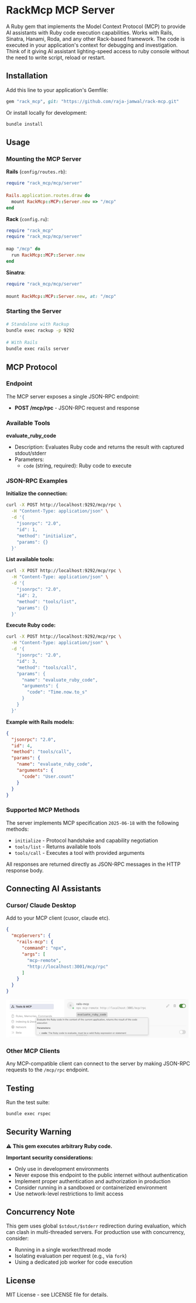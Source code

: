 # RackMcp MCP Server

A Ruby gem that implements the Model Context Protocol (MCP) to provide AI assistants with Ruby code execution capabilities. Works with Rails, Sinatra, Hanami, Roda, and any other Rack-based framework. The code is executed in your application's context for debugging and investigation. Think of it giving AI assistant lighting-speed access to ruby console without the need to write script, reload or restart.

## Installation

Add this line to your application's Gemfile:

```ruby
gem "rack_mcp", git: "https://github.com/raja-jamwal/rack-mcp.git"
```

Or install locally for development:

```bash
bundle install
```

## Usage

### Mounting the MCP Server

**Rails** (`config/routes.rb`):
```ruby
require "rack_mcp/mcp/server"

Rails.application.routes.draw do
  mount RackMcp::MCP::Server.new => "/mcp"
end
```

**Rack** (`config.ru`):
```ruby
require "rack_mcp"
require "rack_mcp/mcp/server"

map "/mcp" do
  run RackMcp::MCP::Server.new
end
```

**Sinatra**:
```ruby
require "rack_mcp/mcp/server"

mount RackMcp::MCP::Server.new, at: "/mcp"
```

### Starting the Server

```bash
# Standalone with Rackup
bundle exec rackup -p 9292

# With Rails
bundle exec rails server
```

## MCP Protocol

### Endpoint

The MCP server exposes a single JSON-RPC endpoint:

- **POST /mcp/rpc** - JSON-RPC request and response

### Available Tools

**evaluate_ruby_code**
- Description: Evaluates Ruby code and returns the result with captured stdout/stderr
- Parameters:
  - `code` (string, required): Ruby code to execute

### JSON-RPC Examples

**Initialize the connection:**
```bash
curl -X POST http://localhost:9292/mcp/rpc \
  -H "Content-Type: application/json" \
  -d '{
    "jsonrpc": "2.0",
    "id": 1,
    "method": "initialize",
    "params": {}
  }'
```

**List available tools:**
```bash
curl -X POST http://localhost:9292/mcp/rpc \
  -H "Content-Type: application/json" \
  -d '{
    "jsonrpc": "2.0",
    "id": 2,
    "method": "tools/list",
    "params": {}
  }'
```

**Execute Ruby code:**
```bash
curl -X POST http://localhost:9292/mcp/rpc \
  -H "Content-Type: application/json" \
  -d '{
    "jsonrpc": "2.0",
    "id": 3,
    "method": "tools/call",
    "params": {
      "name": "evaluate_ruby_code",
      "arguments": {
        "code": "Time.now.to_s"
      }
    }
  }'
```

**Example with Rails models:**
```json
{
  "jsonrpc": "2.0",
  "id": 4,
  "method": "tools/call",
  "params": {
    "name": "evaluate_ruby_code",
    "arguments": {
      "code": "User.count"
    }
  }
}
```

### Supported MCP Methods

The server implements MCP specification `2025-06-18` with the following methods:

- `initialize` - Protocol handshake and capability negotiation
- `tools/list` - Returns available tools
- `tools/call` - Executes a tool with provided arguments

All responses are returned directly as JSON-RPC messages in the HTTP response body.

## Connecting AI Assistants

### Cursor/ Claude Desktop

Add to your MCP client (cusor, claude etc).

```json
{
  "mcpServers": {
    "rails-mcp": {
      "command": "npx",
      "args": [
        "mcp-remote",
        "http://localhost:3001/mcp/rpc"
      ]
    }
  }
}
```

![MCP integration in Cursor](docs/assets/mcp-in-cursor.png)

### Other MCP Clients

Any MCP-compatible client can connect to the server by making JSON-RPC requests to the `/mcp/rpc` endpoint.

## Testing

Run the test suite:

```bash
bundle exec rspec
```

## Security Warning

⚠️ **This gem executes arbitrary Ruby code.** 

**Important security considerations:**
- Only use in development environments
- Never expose this endpoint to the public internet without authentication
- Implement proper authentication and authorization in production
- Consider running in a sandboxed or containerized environment
- Use network-level restrictions to limit access

## Concurrency Note

This gem uses global `$stdout/$stderr` redirection during evaluation, which can clash in multi-threaded servers. For production use with concurrency, consider:
- Running in a single worker/thread mode
- Isolating evaluation per request (e.g., via `fork`)
- Using a dedicated job worker for code execution

## License

MIT License - see LICENSE file for details.

